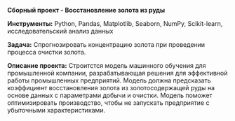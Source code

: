 **Сборный проект - Восстановление золота из руды**

**Инструменты:** Python, Pandas, Matplotlib, Seaborn, NumPy, Scikit-learn, исследовательский анализ данных

**Задача:** Спрогнозировать концентрацию золота при проведении процесса очистки золота.

**Описание проекта:** 
Строитстся модель машинного обучения для промышленной компании, разрабатывающая решения для эффективной работы промышленных предприятий. Модель должна предсказать коэффициент восстановления золота из золотосодержащей руды на основе данных с параметрами добычи и очистки. Модель поможет оптимизировать производство, чтобы не запускать предприятие с убыточными характеристиками.
